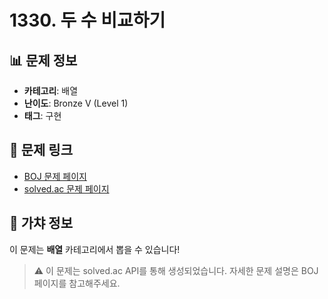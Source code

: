 # 1330. 두 수 비교하기

## 📊 문제 정보
- **카테고리**: 배열
- **난이도**: Bronze V (Level 1)
- **태그**: 구현

## 🔗 문제 링크
- [BOJ 문제 페이지](https://www.acmicpc.net/problem/1330)
- [solved.ac 문제 페이지](https://solved.ac/problems/1330)

## 🎯 가챠 정보
이 문제는 **배열** 카테고리에서 뽑을 수 있습니다!

> ⚠️ 이 문제는 solved.ac API를 통해 생성되었습니다. 
> 자세한 문제 설명은 BOJ 페이지를 참고해주세요.
